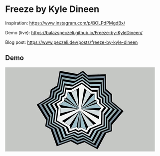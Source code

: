 # Freeze by Kyle Dineen

Inspiration: https://www.instagram.com/p/BOLPdPMgdBx/

Demo (live): https://balazspeczeli.github.io/Freeze-by-KyleDineen/

Blog post: https://www.peczeli.dev/posts/freeze-by-kyle-dineen

## Demo

![](demo.gif)
